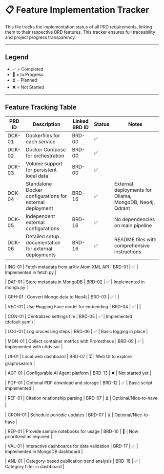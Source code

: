 # 📋 Feature Implementation Tracker

This file tracks the implementation status of all PRD requirements, linking them to their respective BRD features. This tracker ensures full traceability and project progress transparency.

---

## Legend
- ✅ = Completed
- 🔧 = In Progress
- ⏳ = Planned
- ❌ = Not Started

---

## Feature Tracking Table

| PRD ID      | Description                                              | Linked BRD ID | Status | Notes                      |
|-------------|----------------------------------------------------------|---------------|--------|----------------------------|
| DCK-01   | Dockerfiles for each service                             | BRD-00        | ✅     |                            |
| DCK-02   | Docker Compose for orchestration                         | BRD-00        | ✅     |                            |
| DCK-03   | Volume support for persistent local data                 | BRD-00        | ✅     |                            |
| DCK-04   | Standalone Docker configurations for external deployment  | BRD-16        | ✅     | External deployments for Ollama, MongoDB, Neo4j, Qdrant |
| DCK-05   | Independent external configurations                       | BRD-16        | ✅     | No dependencies on main pipeline |
| DCK-06   | Detailed setup documentation for external deployments    | BRD-16        | ✅     | README files with comprehensive instructions |

| ING-01   | Fetch metadata from arXiv Atom XML API                   | BRD-01        | ✅     | Implemented in fetch.py    |

| DAT-01   | Store metadata in MongoDB                                | BRD-02        | ✅     | Implemented in mongo.py    |

| GPH-01   | Convert Mongo data to Neo4j                              | BRD-03        | ✅    |                            |

| VEC-01   | Use Hugging Face model for embedding                     | BRD-04        | ✅     |                            |

| CON-01   | Centralized settings file                                | BRD-05        | ✅     | Implemented (default.yaml) |

| LOG-01   | Log processing steps                                     | BRD-06        | ✅     | Basic logging in place     |

| MON-01   | Collect container metrics with Prometheus                 | BRD-09        | ✅     | Implemented with cAdvisor  |

| UI-01    | Local web dashboard                                      | BRD-07        | ⏳     | Web UI to explore graph/search      |

| AGT-01   | Configurable AI Agent platform                          | BRD-13        | ❌     | Not started yet            |

| PDF-01   | Optional PDF download and storage                        | BRD-12        | ✅     | Basic script implemented    |

| REF-01   | Citation relationship parsing                            | BRD-07        | ⏳     | Optional/Nice-to-have      |

| CRON-01  | Schedule periodic updates                                | BRD-07        | ⏳     | Optional/Nice-to-have      |

| REP-01   | Provide sample notebooks for usage                      | BRD-10        | 🔧     | Now prioritized as required |  

| VAL-01   | Interactive dashboards for data validation            | BRD-17        | ✅     | Implemented in MongoDB dashboard |  

| ANL-01   | Category-based publication trend analysis             | BRD-18        | ✅     | Category filter in dashboard |  
